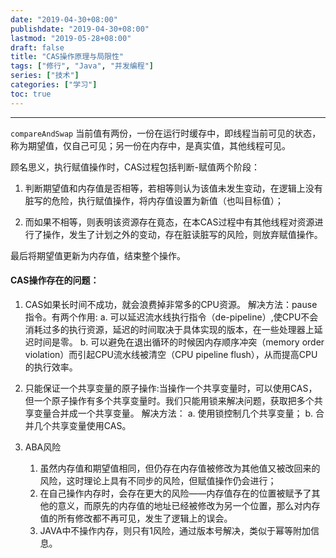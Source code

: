 ```yaml
---
date: "2019-04-30+08:00"
publishdate: "2019-04-30+08:00"
lastmod: "2019-05-28+08:00"
draft: false
title: "CAS操作原理与局限性"
tags: ["修行", "Java", "并发编程"]
series: ["技术"]
categories: ["学习"]
toc: true
---
```


---

`compareAndSwap` 
当前值有两份，一份在运行时缓存中，即线程当前可见的状态，称为期望值，仅自己可见；另一份在内存中，是真实值，其他线程可见。

顾名思义，执行赋值操作时，CAS过程包括判断-赋值两个阶段：
1. 判断期望值和内存值是否相等，若相等则认为该值未发生变动，在逻辑上没有脏写的危险，执行赋值操作，将内存值设置为新值（也叫目标值）；

2. 而如果不相等，则表明该资源存在竟态，在本CAS过程中有其他线程对资源进行了操作，发生了计划之外的变动，存在脏读脏写的风险，则放弃赋值操作。

最后将期望值更新为内存值，结束整个操作。



#### CAS操作存在的问题：

1. CAS如果长时间不成功，就会浪费掉非常多的CPU资源。
解决方法：pause指令。有两个作用:
a. 可以延迟流水线执行指令（de-pipeline）,使CPU不会消耗过多的执行资源，延迟的时间取决于具体实现的版本，在一些处理器上延迟时间是零。
b. 可以避免在退出循环的时候因内存顺序冲突（memory order violation）而引起CPU流水线被清空（CPU pipeline flush），从而提高CPU的执行效率。

2. 只能保证一个共享变量的原子操作:当操作一个共享变量时，可以使用CAS，但一个原子操作有多个共享变量时。我们只能用锁来解决问题，获取把多个共享变量合并成一个共享变量。
解决方法：
a. 使用锁控制几个共享变量；
b. 合并几个共享变量使用CAS。

3. ABA风险
    1. 虽然内存值和期望值相同，但仍存在内存值被修改为其他值又被改回来的风险，这时理论上具有不同步的风险，但赋值操作仍会进行；
    2.  在自己操作内存时，会存在更大的风险——内存值存在的位置被赋予了其他的意义，而原先的内存值的地址已经被修改为另一个位置，那么对内存值的所有修改都不再可见，发生了逻辑上的误会。
    3. JAVA中不操作内存，则只有1风险，通过版本号解决，类似于幂等附加信息。